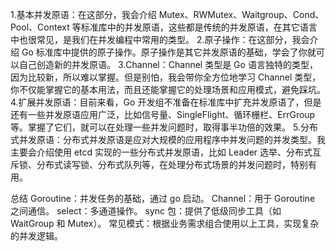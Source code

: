 


1.基本并发原语：在这部分，我会介绍 Mutex、RWMutex、Waitgroup、Cond、Pool、Context 等标准库中的并发原语，这些都是传统的并发原语，在其它语言中也很常见，是我们在并发编程中常用的类型。
2.原子操作：在这部分，我会介绍 Go 标准库中提供的原子操作。原子操作是其它并发原语的基础，学会了你就可以自己创造新的并发原语。
3.Channel：Channel 类型是 Go 语言独特的类型，因为比较新，所以难以掌握。但是别怕，我会带你全方位地学习 Channel 类型，你不仅能掌握它的基本用法，而且还能掌握它的处理场景和应用模式，避免踩坑。
4.扩展并发原语：目前来看，Go 开发组不准备在标准库中扩充并发原语了，但是还有一些并发原语应用广泛，比如信号量、SingleFlight、循环栅栏、ErrGroup 等。掌握了它们，就可以在处理一些并发问题时，取得事半功倍的效果。
5.分布式并发原语：分布式并发原语是应对大规模的应用程序中并发问题的并发类型。我主要会介绍使用 etcd 实现的一些分布式并发原语，比如 Leader 选举、分布式互斥锁、分布式读写锁、分布式队列等，在处理分布式场景的并发问题时，特别有用。











总结
Goroutine：并发任务的基础，通过 go 启动。
Channel：用于 Goroutine 之间通信。
select：多通道操作。
sync 包：提供了低级同步工具（如 WaitGroup 和 Mutex）。
常见模式：根据业务需求组合使用以上工具，实现复杂的并发逻辑。